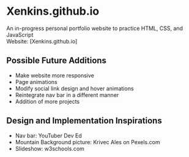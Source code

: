 # Xenkins.github.io
An in-progress personal portfolio website to practice HTML, CSS, and JavaScript <br />
Website: [Xenkins.github.io]
## Possible Future Additions 
- Make website more responsive
- Page animations
- Modify social link design and hover animations
- Reintegrate nav bar in a different manner
- Addition of more projects
## Design and Implementation Inspirations
- Nav bar: YouTuber Dev Ed
- Mountain Background picture: Krivec Ales on Pexels.com
- Slideshow: w3schools.com


